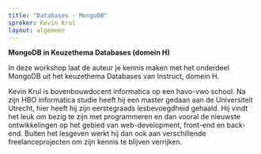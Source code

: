 ```yaml
---
title: "Databases - MongoDB"
spreker: Kevin Krul
layout: algemeen
---
```


**MongoDB in Keuzethema Databases (domein H)**

In deze workshop laat de auteur je kennis maken met het onderdeel MongoDB 
uit het keuzethema Databases van Instruct, domein H.

Kevin Krul is bovenbouwdocent informatica op een havo-vwo school.
Na zijn HBO informatica studie heeft hij een master gedaan aan de Universiteit Utrecht, 
hier heeft hij zijn eerstegraads lesbevoegdheid gehaald. 
Hij vindt het leuk om bezig te zijn met programmeren en 
dan vooral de nieuwste ontwikkelingen op het gebied van web-development, front-end en back-end. 
Buiten het lesgeven werkt hij dan ook aan verschillende freelanceprojecten om zijn kennis te blijven verrijken.